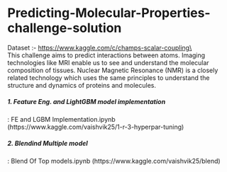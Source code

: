# Predicting-Molecular-Properties-challenge-solution
Dataset :- https://www.kaggle.com/c/champs-scalar-coupling\<br>
This challenge aims to predict interactions between atoms. Imaging technologies like MRI enable us to see and understand the molecular composition of tissues. Nuclear Magnetic Resonance (NMR) is a closely related technology which uses the same principles to understand the structure and dynamics of proteins and molecules.<br>
<h5>1. Feature Eng. and LightGBM model implementation</h5> : FE and LGBM Implementation.ipynb (https://www.kaggle.com/vaishvik25/1-r-3-hyperpar-tuning)<br>
<h5>2. Blendind Multiple model</h5> : Blend Of Top models.ipynb (https://www.kaggle.com/vaishvik25/blend)
